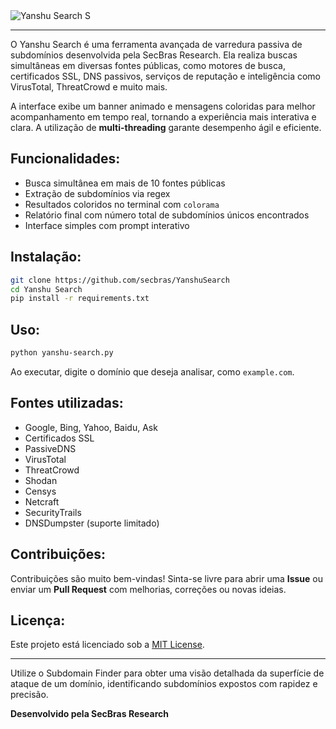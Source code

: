 
<img src="YanshuSearch" alt="Yanshu Search">
S

---

O Yanshu Search é uma ferramenta avançada de varredura passiva de subdomínios desenvolvida pela SecBras Research. Ela realiza buscas simultâneas em diversas fontes públicas, como motores de busca, certificados SSL, DNS passivos, serviços de reputação e inteligência como VirusTotal, ThreatCrowd e muito mais.

A interface exibe um banner animado e mensagens coloridas para melhor acompanhamento em tempo real, tornando a experiência mais interativa e clara. A utilização de **multi-threading** garante desempenho ágil e eficiente.

## Funcionalidades:

- Busca simultânea em mais de 10 fontes públicas
- Extração de subdomínios via regex
- Resultados coloridos no terminal com `colorama`
- Relatório final com número total de subdomínios únicos encontrados
- Interface simples com prompt interativo

## Instalação:

```bash
git clone https://github.com/secbras/YanshuSearch
cd Yanshu Search
pip install -r requirements.txt
```

## Uso:

```bash
python yanshu-search.py
```

Ao executar, digite o domínio que deseja analisar, como `example.com`.

## Fontes utilizadas:

- Google, Bing, Yahoo, Baidu, Ask
- Certificados SSL
- PassiveDNS
- VirusTotal
- ThreatCrowd
- Shodan
- Censys
- Netcraft
- SecurityTrails
- DNSDumpster (suporte limitado)

## Contribuições:

Contribuições são muito bem-vindas! Sinta-se livre para abrir uma **Issue** ou enviar um **Pull Request** com melhorias, correções ou novas ideias.

## Licença:

Este projeto está licenciado sob a [MIT License](https://opensource.org/licenses/MIT).

---

Utilize o Subdomain Finder para obter uma visão detalhada da superfície de ataque de um domínio, identificando subdomínios expostos com rapidez e precisão.

**Desenvolvido pela SecBras Research**
